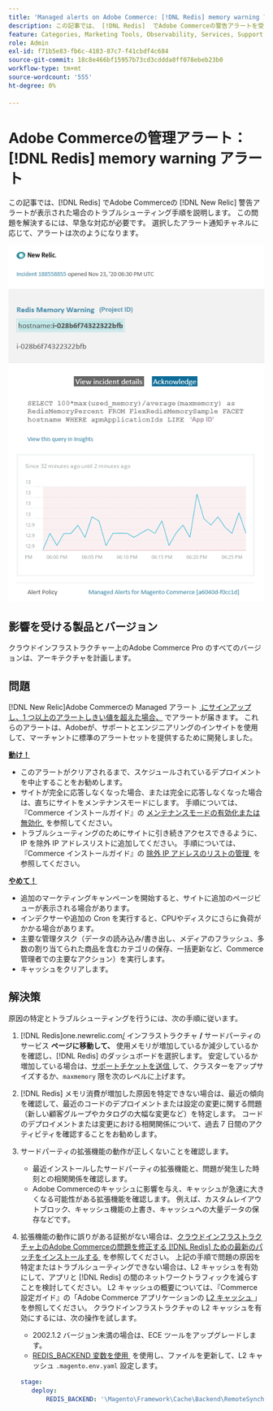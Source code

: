 ```yaml
---
title: 'Managed alerts on Adobe Commerce: [!DNL Redis] memory warning アラート'
description: この記事では、 [!DNL Redis]  でAdobe Commerceの警告アラートを受け取った場合のトラブルシュ  [!DNL New Relic] ティング手順を説明します。 早急な対応が必要です。
feature: Categories, Marketing Tools, Observability, Services, Support, Tools and External Services, Variables
role: Admin
exl-id: f71b5e83-fb6c-4183-87c7-f41cbdf4c684
source-git-commit: 18c8e466bf15957b73cd3cddda8ff078ebeb23b0
workflow-type: tm+mt
source-wordcount: '555'
ht-degree: 0%

---
```


# Adobe Commerceの管理アラート：[!DNL Redis] memory warning アラート

この記事では、[!DNL Redis] でAdobe Commerceの [!DNL New Relic] 警告アラートが表示された場合のトラブルシューティング手順を説明します。 この問題を解決するには、早急な対応が必要です。 選択したアラート通知チャネルに応じて、アラートは次のようになります。

![new_relic_redis_memory_warning.png](../../assets/managed-alerts/new_relic_redis_memory_warning.png)

## 影響を受ける製品とバージョン

クラウドインフラストラクチャー上のAdobe Commerce Pro のすべてのバージョンは、アーキテクチャを計画します。

## 問題

[!DNL New Relic]Adobe Commerceの Managed アラート [&#x200B; にサインアップし、1 つ以上のアラートしきい値を超えた場合、](managed-alerts-for-magento-commerce.md) でアラートが届きます。 これらのアラートは、Adobeが、サポートとエンジニアリングのインサイトを使用して、マーチャントに標準のアラートセットを提供するために開発しました。

**<u>動け！</u>**

* このアラートがクリアされるまで、スケジュールされているデプロイメントを中止することをお勧めします。
* サイトが完全に応答しなくなった場合、または完全に応答しなくなった場合は、直ちにサイトをメンテナンスモードにします。 手順については、『Commerce インストールガイド』の [&#x200B; メンテナンスモードの有効化または無効化 &#x200B;](https://experienceleague.adobe.com/ja/docs/commerce-operations/installation-guide/tutorials/maintenance-mode) を参照してください。
* トラブルシューティングのためにサイトに引き続きアクセスできるように、IP を除外 IP アドレスリストに追加してください。 手順については、『Commerce インストールガイド』の [&#x200B; 除外 IP アドレスのリストの管理 &#x200B;](https://experienceleague.adobe.com/ja/docs/commerce-operations/installation-guide/tutorials/maintenance-mode#maintain-the-list-of-exempt-ip-addresses) を参照してください。

**<u>やめて！</u>**

* 追加のマーケティングキャンペーンを開始すると、サイトに追加のページビューが表示される場合があります。
* インデクサーや追加の Cron を実行すると、CPUやディスクにさらに負荷がかかる場合があります。
* 主要な管理タスク（データの読み込み/書き出し、メディアのフラッシュ、多数の割り当てられた商品を含むカテゴリの保存、一括更新など、Commerce管理者での主要なアクション）を実行します。
* キャッシュをクリアします。

## 解決策

原因の特定とトラブルシューティングを行うには、次の手順に従います。

1. [!DNL Redis]one.newrelic.com[/](https://login.newrelic.com/login) インフラストラクチャ **/** サードパーティのサービス **ページに移動して、** 使用メモリが増加しているか減少しているかを確認し、[!DNL Redis] のダッシュボードを選択します。 安定しているか増加している場合は、[&#x200B; サポートチケットを送信 &#x200B;](https://experienceleague.adobe.com/ja/docs/commerce-knowledge-base/kb/help-center-guide/magento-help-center-user-guide#support-case) して、クラスターをアップサイズするか、`maxmemory` 限を次のレベルに上げます。
1. [!DNL Redis] メモリ消費が増加した原因を特定できない場合は、最近の傾向を確認して、最近のコードのデプロイメントまたは設定の変更に関する問題（新しい顧客グループやカタログの大幅な変更など）を特定します。 コードのデプロイメントまたは変更における相関関係について、過去 7 日間のアクティビティを確認することをお勧めします。
1. サードパーティの拡張機能の動作が正しくないことを確認します。
   * 最近インストールしたサードパーティの拡張機能と、問題が発生した時刻との相関関係を確認します。
   * Adobe Commerceのキャッシュに影響を与え、キャッシュが急速に大きくなる可能性がある拡張機能を確認します。 例えば、カスタムレイアウトブロック、キャッシュ機能の上書き、キャッシュへの大量データの保存などです。
1. 拡張機能の動作に誤りがある証拠がない場合は、[&#x200B; クラウドインフラストラクチャ上のAdobe Commerceの問題を修正する  [!DNL Redis]  ための最新のパッチをインストールする &#x200B;](https://experienceleague.adobe.com/ja/docs/commerce-knowledge-base/kb/troubleshooting/miscellaneous/install-latest-patches-to-fix-magento-redis-issues) を参照してください。 上記の手順で問題の原因を特定またはトラブルシューティングできない場合は、L2 キャッシュを有効にして、アプリと [!DNL Redis] の間のネットワークトラフィックを減らすことを検討してください。 L2 キャッシュの概要については、『Commerce設定ガイド』の「Adobe Commerce アプリケーションの [L2 キャッシュ &#x200B;](https://experienceleague.adobe.com/ja/docs/commerce-operations/configuration-guide/cache/level-two-cache)」を参照してください。 クラウドインフラストラクチャの L2 キャッシュを有効にするには、次の操作を試します。
   * 2002.1.2 バージョン未満の場合は、ECE ツールをアップグレードします。
   * [REDIS\_BACKEND 変数を使用 &#x200B;](https://experienceleague.adobe.com/ja/docs/commerce-on-cloud/user-guide/configure/env/stage/variables-deploy#redis_backend) を使用し、ファイルを更新して、L2 キャッシュ `.magento.env.yaml` 設定します。

   ```yaml
   stage:
      deploy:
          REDIS_BACKEND: '\Magento\Framework\Cache\Backend\RemoteSynchronizedCache'
   ```
